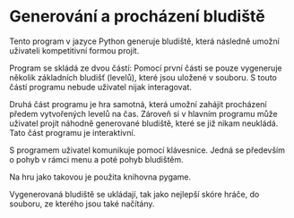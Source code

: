 # Generování a procházení bludiště

Tento program v jazyce Python generuje bludiště, která následně umožní uživateli kompetitivní formou projít.

Program se skládá ze dvou částí: Pomocí první části se pouze vygeneruje několik základních bludišť (levelů), které jsou uložené v souboru. S touto částí programu nebude uživatel nijak interagovat. 

Druhá část programu je hra samotná, která umožní zahájit procházení předem vytvořených levelů na čas. Zároveň si v hlavním programu může uživatel projít náhodně generované bludiště, které se již nikam neukládá. Tato část programu je interaktivní.

S programem uživatel komunikuje pomocí klávesnice. Jedná se především o pohyb v rámci menu a poté pohyb bludištěm. 

Na hru jako takovou je použita knihovna pygame.

Vygenerovaná bludiště se ukládají, tak jako nejlepší skóre hráče, do souboru, ze kterého jsou také načítány.


